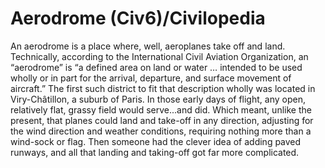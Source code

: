 # Aerodrome (Civ6)/Civilopedia

An aerodrome is a place where, well, aeroplanes take off and land. Technically, according to the International Civil Aviation Organization, an “aerodrome” is “a defined area on land or water … intended to be used wholly or in part for the arrival, departure, and surface movement of aircraft.” The first such district to fit that description wholly was located in Viry-Châtillon, a suburb of Paris. In those early days of flight, any open, relatively flat, grassy field would serve...and did. Which meant, unlike the present, that planes could land and take-off in any direction, adjusting for the wind direction and weather conditions, requiring nothing more than a wind-sock or flag. Then someone had the clever idea of adding paved runways, and all that landing and taking-off got far more complicated.